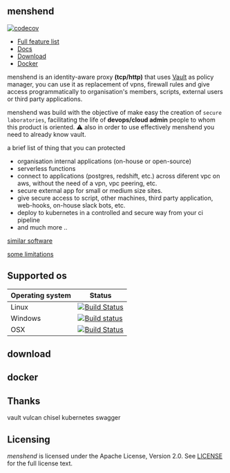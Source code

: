 ## menshend

[![codecov](https://codecov.io/gh/nebtex/menshend/branch/master/graph/badge.svg)](https://codecov.io/gh/nebtex/menshend)

* [Full feature list](#download)
* [Docs](#download)
* [Download](#download)
* [Docker](#docker) 


menshend is an identity-aware proxy **(tcp/http)** that uses [Vault](https://github.com/hashicorp/vault) as policy manager, you can use it as replacement of vpns, firewall rules and give access  programmatically to organisation's members, scripts, external users or third party applications.

menshend  was build with the objective of make easy the creation of `secure laboratories`, facilitating the life of **devops/cloud admin** people to whom this product is oriented. :warning: also in order to use effectively menshend you need to already know vault.

a brief list of thing that you can protected

 * organisation internal applications (on-house or open-source)   
 * serverless functions 
 * connect to applications (postgres, redshift, etc.) across diferent vpc on aws, without the need of a vpn, vpc peering, etc. 
 * secure external app for small or medium size sites.
 * give secure access to script, other machines, third party application, web-hooks, on-house slack bots, etc.
 * deploy to kubernetes in a controlled and secure way from your ci pipeline
 * and much more ..

[similar software](#sds) 

[some limitations](#wadas)

## Supported os

|  Operating system | Status |
| --- | --- |
| Linux | [![Build Status](https://travis-ci.org/nebtex/menshend.svg?branch=master)](https://travis-ci.org/nebtex/menshend)|
| Windows | [![Build status](https://ci.appveyor.com/api/projects/status/q8fewu4op9cyxgd5/branch/master?svg=true)](https://ci.appveyor.com/project/criloz/menshend/branch/master)|
| OSX | [![Build Status](https://travis-ci.org/nebtex/menshend.svg?branch=master)](https://travis-ci.org/nebtex/menshend)|

## download

## docker


## Thanks 

vault
vulcan
chisel
kubernetes
swagger


## Licensing

*menshend* is licensed under the Apache License, Version 2.0. See [LICENSE]() for the full license text.

